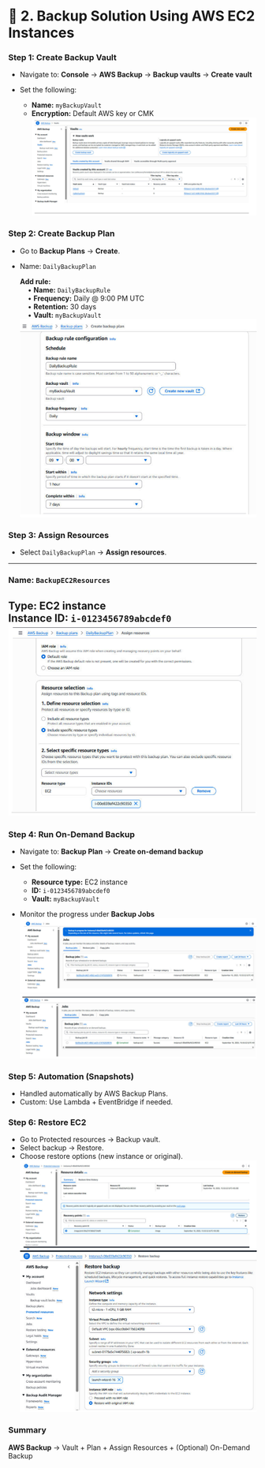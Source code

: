 # 🔹 2. Backup Solution Using AWS EC2 Instances

### Step 1: Create Backup Vault
- Navigate to: **Console** → **AWS Backup** → **Backup vaults** → **Create vault**

- Set the following:
  - **Name:** `myBackupVault`
  - **Encryption:** Default AWS key or CMK
![](./Photos/aws/aws-1.jpeg)
### Step 2: Create Backup Plan
- Go to **Backup Plans** → **Create**.
- Name: `DailyBackupPlan`
  
  **Add rule:**  
  &nbsp;&nbsp;&nbsp;&nbsp;• **Name:** `DailyBackupRule`  
  &nbsp;&nbsp;&nbsp;&nbsp;• **Frequency:** Daily @ 9:00 PM UTC  
  &nbsp;&nbsp;&nbsp;&nbsp;• **Retention:** 30 days  
  &nbsp;&nbsp;&nbsp;&nbsp;• **Vault:** `myBackupVault`
![](./Photos/aws/aws-2.jpeg)
### Step 3: Assign Resources

- Select `DailyBackupPlan` → **Assign resources**.

---

### Name: `BackupEC2Resources`  
**Type:** EC2 instance  
**Instance ID:** `i-0123456789abcdef0`
![](./Photos/aws/aws-3.jpeg)
---
### Step 4: Run On-Demand Backup

- Navigate to: **Backup Plan** → **Create on-demand backup**
- Set the following:
  - **Resource type:** EC2 instance  
  - **ID:** `i-0123456789abcdef0`  
  - **Vault:** `myBackupVault`
  
- Monitor the progress under **Backup Jobs**
![](./Photos/aws/aws-4.jpeg)
![](./Photos/aws/aws-5.jpeg)

### Step 5: Automation (Snapshots)
- Handled automatically by AWS Backup Plans.
- Custom: Use Lambda + EventBridge if needed.

### Step 6: Restore EC2
- Go to Protected resources → Backup vault.
- Select backup → Restore.
- Choose restore options (new instance or original).
![](./Photos/aws/aws-6.jpeg)
![](./Photos/aws/aws-7.jpeg)

### Summary
**AWS Backup** → Vault + Plan + Assign Resources + (Optional) On-Demand Backup
